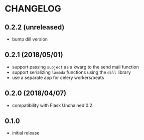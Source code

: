 # CHANGELOG

## 0.2.2 (unreleased)

* bump dill version

## 0.2.1 (2018/05/01)

* support passing `subject` as a kwarg to the send mail function
* support serializing `lambda` functions using the `dill` library
* use a separate app for celery workers/beats

## 0.2.0 (2018/04/07)

* compatibility with Flask Unchained 0.2

## 0.1.0

* initial release

